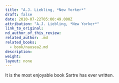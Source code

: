 ```yaml
---
title: "A.J. Liebling, *New Yorker*"
draft: false
date: 2010-07-22T05:00:49.000Z
attribution: "A.J. Liebling, *New Yorker*"
link_to_original:
nd_author_of_this_review:
related_author: .md
related_books:
  - book/nausea2.md
description:
weight:
layout: none
---
```

It is the most enjoyable book Sartre has ever written.

